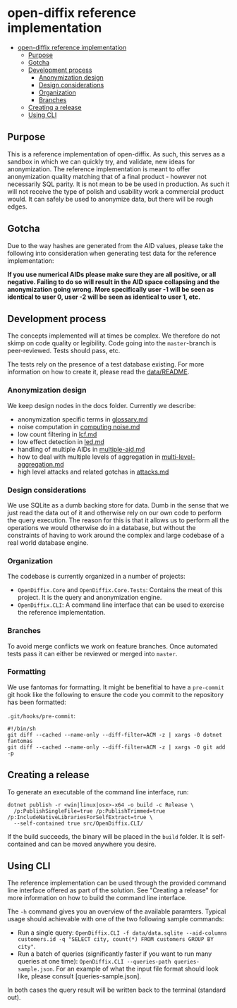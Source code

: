 # open-diffix reference implementation

- [open-diffix reference implementation](#open-diffix-reference-implementation)
  - [Purpose](#purpose)
  - [Gotcha](#gotcha)
  - [Development process](#development-process)
    - [Anonymization design](#anonymization-design)
    - [Design considerations](#design-considerations)
    - [Organization](#organization)
    - [Branches](#branches)
  - [Creating a release](#creating-a-release)
  - [Using CLI](#using-cli)


## Purpose

This is a reference implementation of open-diffix.
As such, this serves as a sandbox in which we can quickly try, and validate, new ideas for anonymization.
The reference implementation is meant to offer anonymization quality matching that of a final product - however
not necessarily SQL parity. It is not mean to be be used in production. As such it will not receive the type of polish
and usability work a commercial product would. It can safely be used to anonymize data, but there will be rough
edges.

## Gotcha

Due to the way hashes are generated from the AID values, please take the following into consideration when generating
test data for the reference implementation:

**If you use numerical AIDs please make sure they are all positive, or all negative. Failing to do so will result in
the AID space collapsing and the anonymization going wrong. More specifically user -1 will be seen as identical to
user 0, user -2 will be seen as identical to user 1, etc.**

## Development process

The concepts implemented will at times be complex. We therefore do not skimp on code quality or legibility.
Code going into the `master`-branch is peer-reviewed. Tests should pass, etc.

The tests rely on the presence of a test database existing.
For more information on how to create it, please read the [data/README](data/README.md).

### Anonymization design

We keep design nodes in the docs folder.
Currently we describe:

- anonymization specific terms in [glossary.md](docs/glossary.md)
- noise computation in [computing noise.md](docs/computing%20noise.md)
- low count filtering in [lcf.md](docs/lcf.md)
- low effect detection in [led.md](docs/led.md)
- handling of multiple AIDs in [multiple-aid.md](docs/multiple-aid.md)
- how to deal with multiple levels of aggregation in [multi-level-aggregation.md](docs/multi-level-aggregation.md)
- high level attacks and related gotchas in [attacks.md](docs/attacks.md)


### Design considerations

We use SQLite as a dumb backing store for data. Dumb in the sense that we just read the data out of it and
otherwise rely on our own code to perform the query execution. The reason for this is that it allows us to
perform all the operations we would otherwise do in a database, but without the constraints of having to work
around the complex and large codebase of a real world database engine.

### Organization

The codebase is currently organized in a number of projects:

- `OpenDiffix.Core` and `OpenDiffix.Core.Tests`: Contains the meat of this project. It is the query and anonymization engine.
- `OpenDiffix.CLI`: A command line interface that can be used to exercise the reference implementation.

### Branches

To avoid merge conflicts we work on feature branches. Once automated tests pass it can either be reviewed
or merged into `master`.

### Formatting

We use fantomas for formatting.
It might be benefitial to have a `pre-commit` git hook like the following to ensure the code
you commit to the repository has been formatted:

`.git/hooks/pre-commit`:

```
#!/bin/sh
git diff --cached --name-only --diff-filter=ACM -z | xargs -0 dotnet fantomas
git diff --cached --name-only --diff-filter=ACM -z | xargs -0 git add -p
```

## Creating a release

To generate an executable of the command line interface, run:

```
dotnet publish -r <win|linux|osx>-x64 -o build -c Release \
  /p:PublishSingleFile=true /p:PublishTrimmed=true /p:IncludeNativeLibrariesForSelfExtract=true \
  --self-contained true src/OpenDiffix.CLI/
```

If the build succeeds, the binary will be placed in the `build` folder.
It is self-contained and can be moved anywhere you desire.

## Using CLI

The reference implementation can be used through the provided command line interface offered as part of the solution.
See "Creating a release" for more information on how to build the command line interface.

The `-h` command gives you an overview of the available paramters. Typical usage should achievable with one of the
two following sample commands:

- Run a single query: `OpenDiffix.CLI -f data/data.sqlite --aid-columns customers.id -q "SELECT city, count(*) FROM
  customers GROUP BY city"`.
- Run a batch of queries (significantly faster if you want to run many queries at one time): `OpenDiffix.CLI
  --queries-path queries-sample.json`. For an example of what the input file format should look like,
  please consult [queries-sample.json].

In both cases the query result will be written back to the terminal (standard out).


